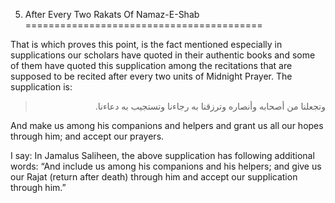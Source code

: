 5. After Every Two Rakats Of Namaz-E-Shab
=========================================

That is which proves this point, is the fact mentioned especially in
supplications our scholars have quoted in their authentic books and some
of them have quoted this supplication among the recitations that are
supposed to be recited after every two units of Midnight Prayer. The
supplication is:

<blockquote dir="rtl">
  <p>
وتجعلنا من أصحابه وأنصاره وترزقنا به رجاءنا وتستجيب به دعاءنا.
  </p>
</blockquote>

And make us among his companions and helpers and grant us all our hopes
through him; and accept our prayers.

I say: In Jamalus Saliheen, the above supplication has following
additional words: “And include us among his companions and his helpers;
and give us our Rajat (return after death) through him and accept our
supplication through him.”


